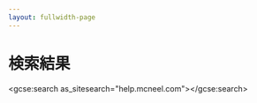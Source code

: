 ```yaml
---
layout: fullwidth-page
---
```

# 検索結果
<div id="page_content">
 <!-- #BeginEditable "content" -->

<gcse:search as_sitesearch="help.mcneel.com"></gcse:search>

  <!-- #EndEditable -->
</div>


<script>
(function() {
  var cx = '007988927381198593803:mcq6pshqsn8';
  var gcse = document.createElement('script');
  gcse.type = 'text/javascript';
  gcse.async = true;
  gcse.src = (document.location.protocol == 'https:' ? 'https:' : 'http:') +
      '//cse.google.com/cse.js?cx=' + cx;
  var s = document.getElementsByTagName('script')[0];
  s.parentNode.insertBefore(gcse, s);
})();
</script>

